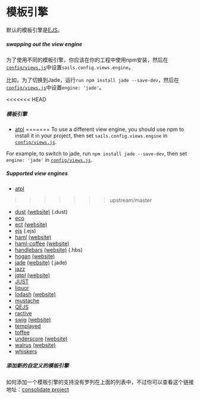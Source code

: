# 模板引擎
默认的模板引擎是[EJS](https://github.com/visionmedia/ejs)。

##### swapping out the view engine
为了使用不同的模板引擎，你应该在你的工程中使用npm安装，然后在[`config/views.js`](http://sailsjs.org/documentation/anatomy/myApp/config/views.js.html)中设置`sails.config.views.engine`。

比如，为了切换到Jade，运行`run npm install jade --save-dev`，然后在[`config/views.js`](http://sailsjs.org/documentation/anatomy/myApp/config/views.js.html)中设置`engine: 'jade'`。

<<<<<<< HEAD
##### 模板引擎
- [atpl](https://github.com/soywiz/atpl.js)
=======
To use a different view engine, you should use npm to install it in your project, then set `sails.config.views.engine` in [`config/views.js`](http://sailsjs.com/documentation/anatomy/myApp/config/views.js.html).

For example, to switch to jade, run `npm install jade --save-dev`, then set `engine: 'jade'` in [`config/views.js`](http://sailsjs.com/documentation/anatomy/myApp/config/views.js.html).



##### Supported view engines

  - [atpl](https://github.com/soywiz/atpl.js)
>>>>>>> upstream/master
  - [dust](https://github.com/akdubya/dustjs) [(website)](http://akdubya.github.com/dustjs/) (.dust)
  - [eco](https://github.com/sstephenson/eco)
  - [ect](https://github.com/baryshev/ect) [(website)](http://ectjs.com/)
  - [ejs](https://github.com/visionmedia/ejs) (.ejs)
  - [haml](https://github.com/visionmedia/haml.js) [(website)](http://haml.info/)
  - [haml-coffee](https://github.com/9elements/haml-coffee) [(website)](http://haml.info/)
  - [handlebars](https://github.com/wycats/handlebars.js/) [(website)](http://handlebarsjs.com/) (.hbs)
  - [hogan](https://github.com/twitter/hogan.js) [(website)](http://twitter.github.com/hogan.js/)
  - [jade](https://github.com/visionmedia/jade) [(website)](http://jade-lang.com/) (.jade)
  - [jazz](https://github.com/shinetech/jazz)
  - [jqtpl](https://github.com/kof/node-jqtpl) [(website)](https://github.com/kof/jqtpl)
  - [JUST](https://github.com/baryshev/just)
  - [liquor](https://github.com/chjj/liquor)
  - [lodash](https://github.com/bestiejs/lodash) [(website)](http://lodash.com/)
  - [mustache](https://github.com/janl/mustache.js)
  - [QEJS](https://github.com/jepso/QEJS)
  - [ractive](https://github.com/Rich-Harris/Ractive)
  - [swig](https://github.com/paularmstrong/swig) [(website)](http://paularmstrong.github.com/swig/)
  - [templayed](http://archan937.github.com/templayed.js/)
  - [toffee](https://github.com/malgorithms/toffee)
  - [underscore](https://github.com/documentcloud/underscore) [(website)](http://documentcloud.github.com/underscore/)
  - [walrus](https://github.com/jeremyruppel/walrus) [(website)](http://documentup.com/jeremyruppel/walrus/)
  - [whiskers](https://github.com/gsf/whiskers.js)

##### 添加新的自定义的模板引擎
如何添加一个模板引擎的支持没有罗列在上面的列表中，不过你可以查看这个链接地址：[consolidate project](https://github.com/visionmedia/consolidate.js/blob/master/Readme.md#api)



<docmeta name="displayName" value="View Engines">
